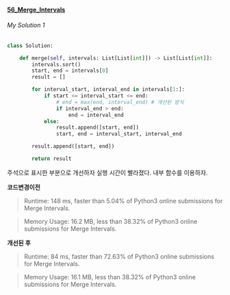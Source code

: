 #### [56_Merge_Intervals](https://leetcode.com/problems/merge-intervals/)

###### My Solution 1
```python
class Solution:

    def merge(self, intervals: List[List[int]]) -> List[List[int]]:
        intervals.sort()
        start, end = intervals[0]
        result = []

        for interval_start, interval_end in intervals[1:]:
            if start <= interval_start <= end:
                # end = max(end, interval_end) # 개선된 방식
                if interval_end > end:
                    end = interval_end
            else:
                result.append([start, end])
                start, end = interval_start, interval_end

        result.append([start, end])

        return result
```

주석으로 표시한 부분으로 개선하자 실행 시간이 빨라졌다. 내부 함수를 이용하자.

**코드변경이전**
> Runtime: 148 ms, faster than 5.04% of Python3 online submissions for Merge Intervals.

> Memory Usage: 16.2 MB, less than 38.32% of Python3 online submissions for Merge Intervals.     

**개선된 후**
> Runtime: 84 ms, faster than 72.63% of Python3 online submissions for Merge Intervals.

> Memory Usage: 16.1 MB, less than 38.32% of Python3 online submissions for Merge Intervals.


